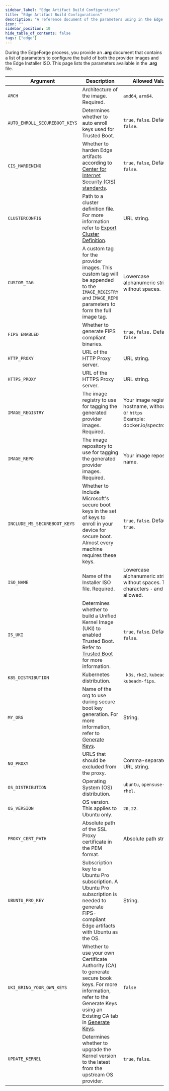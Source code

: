 ```yaml
---
sidebar_label: "Edge Artifact Build Configurations"
title: "Edge Artifact Build Configurations"
description: "A reference document of the parameters using in the Edge artifact build process. "
icon: ""
sidebar_position: 10
hide_table_of_contents: false
tags: ["edge"]
---
```


During the EdgeForge process, you provide an **.arg** document that contains a list of parameters to configure the build
of both the provider images and the Edge Installer ISO. This page lists the parameters available in the **.arg** file.

| **Argument**                  | **Description**                                                                                                                                                                                                          | **Allowed Values**                                                                              |
| ----------------------------- | ------------------------------------------------------------------------------------------------------------------------------------------------------------------------------------------------------------------------ | ----------------------------------------------------------------------------------------------- |
| `ARCH`                        | Architecture of the image. Required.                                                                                                                                                                                     | `amd64`, `arm64`.                                                                               |
| `AUTO_ENROLL_SECUREBOOT_KEYS` | Determines whether to auto enroll keys used for Trusted Boot.                                                                                                                                                            | `true`, `false`. Default is `false`.                                                            |
| `CIS_HARDENING`               | Whether to harden Edge artifacts according to [Center for Internet Security (CIS) standards](https://www.cisecurity.org/cis-benchmarks).                                                                                 | `true`, `false`, Default is `false`.                                                            |
| `CLUSTERCONFIG`               | Path to a cluster definition file. For more information refer to [Export Cluster Definition](../../local-ui/cluster-management/export-cluster-definition.md).                                                            | URL string.                                                                                     |
| `CUSTOM_TAG`                  | A custom tag for the provider images. This custom tag will be appended to the `IMAGE_REGISTRY` and `IMAGE_REPO` parameters to form the full image tag.                                                                   | Lowercase alphanumeric string without spaces.                                                   |
| `FIPS_ENABLED`                | Whether to generate FIPS compliant binaries.                                                                                                                                                                             | `true`, `false.` Default is `false`                                                             |
| `HTTP_PROXY`                  | URL of the HTTP Proxy server.                                                                                                                                                                                            | URL string.                                                                                     |
| `HTTPS_PROXY`                 | URL of the HTTPS Proxy server.                                                                                                                                                                                           | URL string.                                                                                     |
| `IMAGE_REGISTRY`              | The image registry to use for tagging the generated provider images. Required.                                                                                                                                           | Your image registry hostname, without `http` or `https` <br /> Example: docker.io/spectrocloud. |
| `IMAGE_REPO`                  | The image repository to use for tagging the generated provider images. Required.                                                                                                                                         | Your image repository name.                                                                     |
| `INCLUDE_MS_SECUREBOOT_KEYS`  | Whether to include Microsoft's secure boot keys in the set of keys to enroll in your device for secure boot. Almost every machine requires these keys.                                                                   | `true`, `false`. Default is `true`.                                                             |
| `ISO_NAME`                    | Name of the Installer ISO file. Required.                                                                                                                                                                                | Lowercase alphanumeric string without spaces. The characters `-` and `_` are allowed.           |
| `IS_UKI`                      | Determines whether to build a Unified Kernel Image (UKI) to enabled Trusted Boot. Refer to [Trusted Boot](../../trusted-boot/trusted-boot.md) for more information.                                                      | `true`, `false`. Default is `false`.                                                            |
| `K8S_DISTRIBUTION`            | Kubernetes distribution.                                                                                                                                                                                                 | ` k3s`, `rke2`, `kubeadm`, `kubeadm-fips`.                                                      |
| `MY_ORG`                      | Name of the org to use during secure boot key generation. For more information, refer to [Generate Keys](../../trusted-boot/keys/generate-keys.md).                                                                      | String.                                                                                         |
| `NO_PROXY`                    | URLS that should be excluded from the proxy.                                                                                                                                                                             | Comma-separated URL string.                                                                     |
| `OS_DISTRIBUTION`             | Operating System (OS) distribution.                                                                                                                                                                                      | `ubuntu`, `opensuse-leap`, `rhel`.                                                              |
| `OS_VERSION`                  | OS version. This applies to Ubuntu only.                                                                                                                                                                                 | `20`, `22`.                                                                                     |
| `PROXY_CERT_PATH`             | Absolute path of the SSL Proxy certificate in the PEM format.                                                                                                                                                            | Absolute path string.                                                                           |
| `UBUNTU_PRO_KEY`              | Subscription key to a Ubuntu Pro subscription. A Ubuntu Pro subscription is needed to generate FIPS-compliant Edge artifacts with Ubuntu as the OS.                                                                      | String.                                                                                         |
| `UKI_BRING_YOUR_OWN_KEYS`     | Whether to use your own Certificate Authority (CA) to generate secure book keys. For more information, refer to the Generate Keys using an Existing CA tab in [Generate Keys](../../trusted-boot/keys/generate-keys.md). | `false`                                                                                         |
| `UPDATE_KERNEL`               | Determines whether to upgrade the Kernel version to the latest from the upstream OS provider.                                                                                                                            | `true`, `false`.                                                                                |

